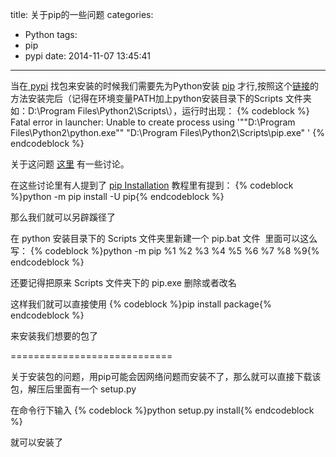 title: 关于pip的一些问题
categories:
  - Python
tags:
  - pip
  - pypi
date: 2014-11-07 13:45:41
---

当在[ pypi](https://pypi.python.org/pypi "PyPI - the Python Package Index") 找包来安装的时候我们需要先为Python安装 [pip](https://pip.pypa.io/en/latest/installing.html "pip Installation") 才行,按照这个[链接](https://pip.pypa.io/en/latest/installing.html "pip Installation")的方法安装完后（记得在环境变量PATH加上python安装目录下的Scripts 文件夹如：D:\Program Files\Python2\Scripts\），运行时出现：
{% codeblock %}
Fatal error in launcher: Unable to create process using '""D:\Program Files\Python2\python.exe"" "D:\Program Files\Python2\Scripts\pip.exe" '
{% endcodeblock %}

关于这问题 [这里](http://stackoverflow.com/questions/24627525/fatal-error-in-launcher-unable-to-create-process-using-c-program-files-x86) 有一些讨论。

在这些讨论里有人提到了 [pip Installation](https://pip.pypa.io/en/latest/installing.html "pip Installation") 教程里有提到：
{% codeblock %}python -m pip install -U pip{% endcodeblock %}

那么我们就可以另辟蹊径了

在 python 安装目录下的 Scripts 文件夹里新建一个 pip.bat 文件  里面可以这么写：
{% codeblock %}python -m pip %1 %2 %3 %4 %5 %6 %7 %8 %9{% endcodeblock %}

还要记得把原来 Scripts 文件夹下的 pip.exe 删除或者改名

这样我们就可以直接使用
{% codeblock %}pip install package{% endcodeblock %}

来安装我们想要的包了

============================

关于安装包的问题，用pip可能会因网络问题而安装不了，那么就可以直接下载该包，解压后里面有一个 setup.py

在命令行下输入
{% codeblock %}python setup.py install{% endcodeblock %}

就可以安装了